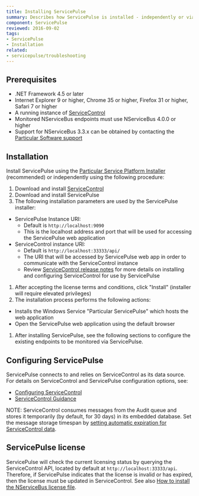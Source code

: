 ```yaml
---
title: Installing ServicePulse
summary: Describes how ServicePulse is installed - independently or via the PlatformInstaller - and its basic requirements
component: ServicePulse
reviewed: 2016-09-02
tags:
- ServicePulse
- Installation
related:
- servicepulse/troubleshooting
---
```



## Prerequisites

 * .NET Framework 4.5 or later
 * Internet Explorer 9 or higher, Chrome 35 or higher, Firefox 31 or higher, Safari 7 or higher
 * A running instance of [ServiceControl](/servicecontrol)
 * Monitored NServiceBus endpoints must use NServiceBus 4.0.0 or higher
  * Support for NServiceBus 3.3.x can be obtained by contacting the [Particular Software support](http://particular.net/support)


## Installation

Install ServicePulse using the [Particular Service Platform Installer](/platform/installer) (recommended) or independently using the following procedure:

 1. Download and install [ServiceControl](https://github.com/Particular/ServiceControl/releases)
 1. Download and install ServicePulse
 1. The following installation parameters are used by the ServicePulse installer:
   * ServicePulse Instance URI:
      * Default is `http://localhost:9090`
      * This is the localhost address and port that will be used for accessing the ServicePulse web application
   * ServiceControl instance URI:
      * Default is `http://localhost:33333/api/`
      * The URI that will be accessed by ServicePulse web app in order to communicate with the ServiceControl instance
      * Review [ServiceControl release notes](https://github.com/Particular/ServiceControl/releases) for more details on installing and configuring ServiceControl for use by ServicePulse
 1. After accepting the license terms and conditions, click "Install" (installer will require elevated privileges)
 1. The installation process performs the following actions:
  * Installs the Windows Service "Particular ServicePulse" which hosts the web application
  * Open the ServicePulse web application using the default browser
 1. After installing ServicePulse, see the following sections to configure the existing endpoints to be monitored via ServicePulse.


## Configuring ServicePulse

ServicePulse connects to and relies on ServiceControl as its data source.
For details on ServiceControl and ServicePulse configuration options, see:

* [Configuring ServiceControl](/servicecontrol/creating-config-file.md)
* [ServiceControl Guidance](/servicecontrol)

NOTE: ServiceControl consumes messages from the Audit queue and stores it temporarily (by default, for 30 days) in its embedded database. Set the message storage timespan by [setting automatic expiration for ServiceControl data](/servicecontrol/how-purge-expired-data.md).


## ServicePulse license

ServicePulse will check the current licensing status by querying the ServiceControl API, located by default at `http://localhost:33333/api`. Therefore, if ServicePulse indicates that the license is invalid or has expired, then the license must be updated in ServiceControl. See also [How to install the NServiceBus license file](/nservicebus/licensing/license-management.md).
